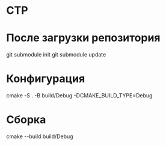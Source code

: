 # CTP
# После загрузки репозитория
git submodule init 
git submodule update
# Конфигурация
cmake -S . -B build/Debug -DCMAKE_BUILD_TYPE=Debug
# Сборка
cmake --build build/Debug